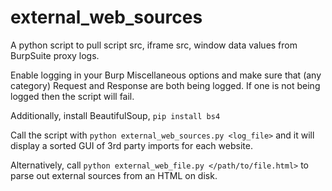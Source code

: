 # external_web_sources
A python script to pull script src, iframe src, window data values from BurpSuite proxy logs. 

Enable logging in your Burp Miscellaneous options and make sure that (any category) Request and Response are both being logged. If one is not being logged then the script will fail.

Additionally, install BeautifulSoup, `pip install bs4`

Call the script with `python external_web_sources.py <log_file>` and it will display a sorted GUI of 3rd party imports for each website. 

Alternatively, call `python external_web_file.py </path/to/file.html>` to parse out external sources from an HTML on disk. 
